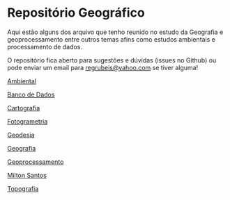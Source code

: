 # Repositório Geográfico

Aqui estão alguns dos arquivo que tenho reunido no estudo da Geografia e geoprocessamento entre outros temas afins como estudos ambientais e processamento de dados.

O repositório fica aberto para sugestões e dúvidas (issues no Github) ou pode enviar um email para regrubeis@yahoo.com se tiver alguma!

[Ambiental](./ambiental/lista.html)

[Banco de Dados](./banco_de_dados/lista.html)

[Cartografia](./cartografia/lista.html)

[Fotogrametria](./fotogrametria/lista.html)

[Geodesia](./geodesia/lista.html)

[Geografia](./geografia/lista.html)

[Geoprocessamento](./geoprocessamento/lista.html)

[Milton Santos](./MILTON_SANTOS/lista.html)

[Topografia](./topografia/lista.html)
